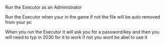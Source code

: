 Run the Executor as an Administrator

Run the Executor when your in the game if not the file will be auto removed from your pc 

When you run the Executor it will ask you for a password/key and then you will need to typ in 2030 for it to work if not you wont be abel to use it
